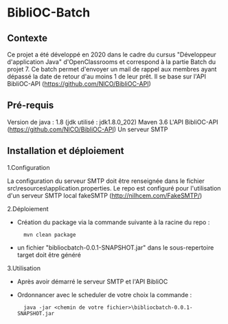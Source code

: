 # BibliOC-Batch

## Contexte
Ce projet a été développé en 2020 dans le cadre du cursus "Développeur d'application Java" d'OpenClassrooms et correspond à la partie Batch du projet 7.
Ce batch permet d'envoyer un mail de rappel aux membres ayant dépassé la date de retour d'au moins 1 de leur prêt.
Il se base sur l'API BibliOC-API (https://github.com/NlCO/BibliOC-API)

## Pré-requis
Version de java : 1.8 (jdk utilisé : jdk1.8.0_202)
Maven 3.6
L'API BibliOC-API (https://github.com/NlCO/BibliOC-API)
Un serveur SMTP

## Installation et déploiement
1.Configuration

La configuration du serveur SMTP doit être renseignée dans le fichier src\resources\application.properties.
Le repo est configuré pour l'utilisation d'un serveur SMTP local fakeSMTP (http://nilhcem.com/FakeSMTP/)

    
2.Déploiement

- Création du package via la commande suivante à la racine du repo :
     
        mvn clean package

- un fichier "bibliocbatch-0.0.1-SNAPSHOT.jar" dans le sous-repertoire target doit être généré

3.Utilisation

- Après avoir démarré le serveur SMTP et l'API BibliOC

- Ordonnancer avec le scheduler de votre choix la commande :

        java -jar <chemin de votre fichier>\bibliocbatch-0.0.1-SNAPSHOT.jar

